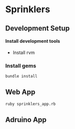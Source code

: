 # Sprinklers

## Development Setup

#### Install development tools
* Install rvm

### Install gems

``` bash
bundle install
```

## Web App

``` bash
ruby sprinklers_app.rb
```

## Adruino App
